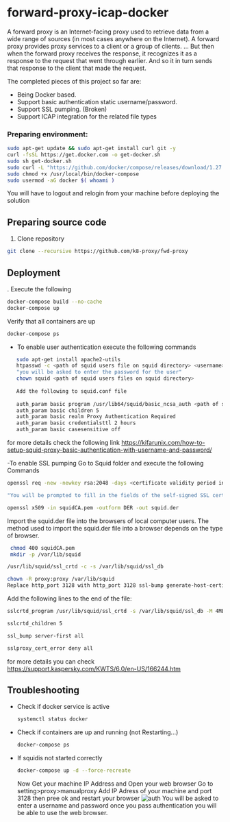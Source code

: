 # forward-proxy-icap-docker 

A forward proxy is an Internet-facing proxy used to retrieve data from a wide range of sources (in most cases anywhere on the Internet).
A forward proxy provides proxy services to a client or a group of clients. ... But then when the forward proxy receives the response, it recognizes it as a response to the request that went through earlier. And so it in turn sends that response to the client that made the request.

 The completed pieces of this project so far are:
- Being Docker based.
- Support basic authentication static username/password.
- Support SSL pumping. (Broken)
- Support ICAP integration for the related file types





### Preparing environment:

```bash
sudo apt-get update && sudo apt-get install curl git -y
curl -fsSL https://get.docker.com -o get-docker.sh
sudo sh get-docker.sh
sudo curl -L "https://github.com/docker/compose/releases/download/1.27.0/docker-compose-$(uname -s)-$(uname -m)" -o /usr/local/bin/docker-compose
sudo chmod +x /usr/local/bin/docker-compose
sudo usermod -aG docker $( whoami )
```

You will have to logout and relogin from your machine before deploying the solution

## Preparing source code

1. Clone repository

```bash
git clone --recursive https://github.com/k8-proxy/fwd-proxy

   ```
## Deployment

. Execute the following
   
   ```bash
   docker-compose build --no-cache
   docker-compose up
   ```
   Verify that all containers are up
   
   ```bash
   docker-compose ps
   ```
- To enable user authentication
execute the following commands
```bash
   sudo apt-get install apache2-utils
   htpasswd -c <path of squid users file on squid directory> <username>
   "you will be asked to enter the password for the user"
   chown squid <path of squid users files on squid directory>
  
   Add the following to squid.conf file
   
   auth_param basic program /usr/lib64/squid/basic_ncsa_auth <path of squid users file on squid directory>
   auth_param basic children 5
   auth_param basic realm Proxy Authentication Required
   auth_param basic credentialsttl 2 hours
   auth_param basic casesensitive off
 ```
   for more details check the following link  https://kifarunix.com/how-to-setup-squid-proxy-basic-authentication-with-username-and-password/ 
   
   -To enable SSL pumping 
   Go to Squid folder and execute the following Commands
   
   ```bash
  openssl req -new -newkey rsa:2048 -days <certificate validity period in days> -nodes -x509 -keyout squidCA.pem -out squidCA.pem
  
"You will be prompted to fill in the fields of the self-signed SSL certificate"

openssl x509 -in squidCA.pem -outform DER -out squid.der
  ```
  
  Import the squid.der file into the browsers of local computer users.
The method used to import the squid.der file into a browser depends on the type of browser.
 ```bash
  chmod 400 squidCA.pem
  mkdir -p /var/lib/squid

/usr/lib/squid/ssl_crtd -c -s /var/lib/squid/ssl_db

chown -R proxy:proxy /var/lib/squid
Replace http_port 3128 with http_port 3128 ssl-bump generate-host-certificates=on dynamic_cert_mem_cache_size=4MB cert=/etc/squid/squidCA.pem.
  ```
Add the following lines to the end of the file:
```bash
sslcrtd_program /usr/lib/squid/ssl_crtd -s /var/lib/squid/ssl_db -M 4MB

sslcrtd_children 5

ssl_bump server-first all

sslproxy_cert_error deny all

  ```


  for more details you can check https://support.kaspersky.com/KWTS/6.0/en-US/166244.htm

   ## Troubleshooting

- Check if docker service is active
  
  ```bash
  systemctl status docker
  ```

- Check if containers are up and running (not Restarting...)
  
  ```bash
  docker-compose ps
  ```

- If squidis not started correctly
  ```bash
  docker-compose up -d --force-recreate
  ```
  Now Get your machine IP Address and Open your web browser
  Go to setting>proxy>manualproxy
  Add IP Adress of your machine and port 3128 then pree ok and restart your browser
  ![auth](https://user-images.githubusercontent.com/75560486/108697290-57057e80-750b-11eb-8d68-ad7756c685b5.PNG)
  You will be asked to enter a username and password once you pass authentication you will be able to use the web browser.

